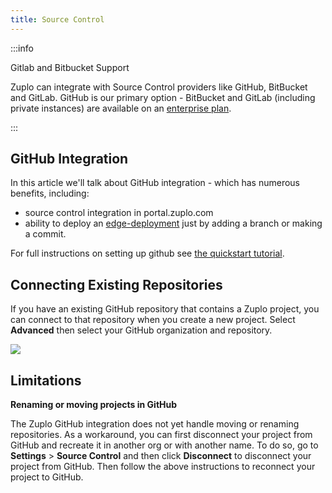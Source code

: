 ```yaml
---
title: Source Control
---
```


:::info

Gitlab and Bitbucket Support

Zuplo can integrate with Source Control providers like GitHub, BitBucket and
GitLab. GitHub is our primary option - BitBucket and GitLab (including private
instances) are available on an [enterprise plan](https://zuplo.com/pricing).

:::

## GitHub Integration

In this article we'll talk about GitHub integration - which has numerous
benefits, including:

- source control integration in portal.zuplo.com
- ability to deploy an [edge-deployment](../articles/environments.md) just by
  adding a branch or making a commit.

For full instructions on setting up github see
[the quickstart tutorial](../articles/step-4-deploying-to-the-edge.md).

## Connecting Existing Repositories

If you have an existing GitHub repository that contains a Zuplo project, you can
connect to that repository when you create a new project. Select **Advanced**
then select your GitHub organization and repository.

![](https://cdn.zuplo.com/assets/f09aa7ac-abc0-4f20-9e41-df42b7761748.png)

## Limitations

**Renaming or moving projects in GitHub**

The Zuplo GitHub integration does not yet handle moving or renaming
repositories. As a workaround, you can first disconnect your project from GitHub
and recreate it in another org or with another name. To do so, go to
**Settings** > **Source Control** and then click **Disconnect** to disconnect
your project from GitHub. Then follow the above instructions to reconnect your
project to GitHub.
